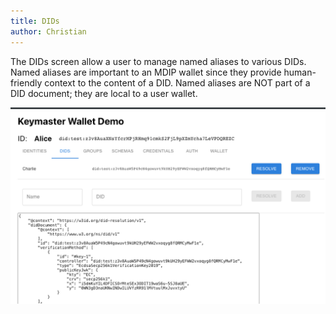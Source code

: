 ```yaml
---
title: DIDs
author: Christian
---
```



The DIDs screen allow a user to manage named aliases to various DIDs. Named aliases are important to an MDIP wallet since they provide human-friendly context to the content of a DID. Named aliases are NOT part of a DID document; they are local to a user wallet.

![DID screen](05.png)